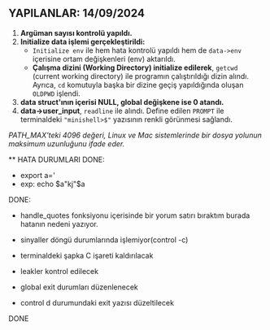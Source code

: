 ## YAPILANLAR: 14/09/2024

1. **Argüman sayısı kontrolü yapıldı.**
2. **Initialize data işlemi gerçekleştirildi:**
   - `Initialize env` ile hem hata kontrolü yapıldı hem de `data->env` içerisine ortam değişkenleri (env) aktarıldı.
   - **Çalışma dizini (Working Directory) initialize edilerek**, `getcwd` (current working directory) ile programın çalıştırıldığı dizin alındı. Ayrıca, `cd` komutuyla başka bir dizine geçiş yapıldığında oluşan `OLDPWD` işlendi.
3. **data struct'ının içerisi NULL, global değişkene ise 0 atandı.**
4. **data->user_input**, `readline` ile alındı. Define edilen `PROMPT` ile terminaldeki `"minishell>$"` yazısının renkli görünmesi sağlandı.

*PATH_MAX'teki 4096 değeri, Linux ve Mac sistemlerinde bir dosya yolunun maksimum uzunluğunu ifade eder.*


** HATA DURUMLARI
  DONE:
 <!-- -  echo $a işlemesi echo modda hatalı çalışıyor.  -->
   - export a='
   - exp: echo $a"kj"$a

  DONE:
 <!-- - unset  durumunda hata var.hataya ulaşmak için aşağıdakileri yap
   - export i
   - export i=asim
   - unset i
   - export
 - bu işlemleri yaptığında env içinden i değeri silinmiş olacak ama export içinde hala var  -->
 - handle_quotes fonksiyonu içerisinde bir yorum satırı bıraktım burada hatanın nedeni yazıyor.

 - sinyaller döngü durumlarında işlemiyor(control -c)
 - terminaldeki şapka C işareti kaldırılacak
 - leakler kontrol edilecek
 - global exit durumları düzenlenecek
 - control d durumundaki exit yazısı düzeltilecek
 <!-- - çıkışlardaki statusler kontrol edilecek --> DONE